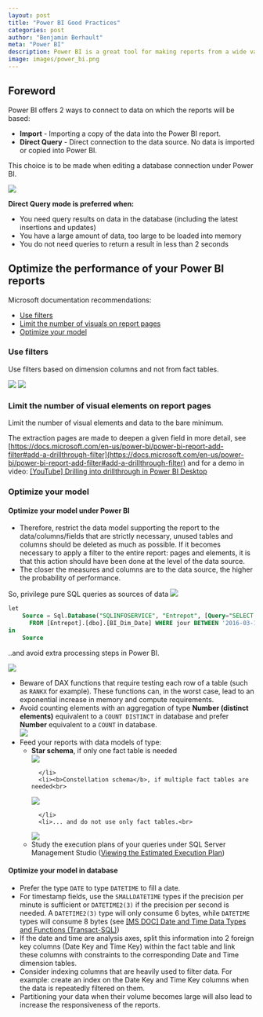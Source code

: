 ```yaml
---
layout: post
title: "Power BI Good Practices"
categories: post
author: "Benjamin Berhault"
meta: "Power BI"
description: Power BI is a great tool for making reports from a wide variety of data sources accessible to as many people as possible.<br>By applying a few principles during report design, report response times can be significantly increased and their subsequent maintenance easier.<br><br>Although knowledge of SQL is not necessary for the use of Power BI, the learning of minimal knowledge of this language should nevertheless be seriously considered to fully benefit from the capabilities of Power BI.
image: images/power_bi.png
---
```


## Foreword
Power BI offers 2 ways to connect to data on which the reports will be based:

* <b>Import</b> - Importing a copy of the data into the Power BI report.
* <b>Direct Query</b> - Direct connection to the data source. No data is imported or copied into Power BI.

This choice is to be made when editing a database connection under Power BI.

<img src="{{ '/images/02-power-bi-good-practices/01-power-bi-good-practices.png' | relative_url }}" class="responsive-img">

 
<b>Direct Query mode is preferred when:</b>

* You need query results on data in the database (including the latest insertions and updates)
* You have a large amount of data, too large to be loaded into memory
* You do not need queries to return a result in less than 2 seconds

 
## Optimize the performance of your Power BI reports
Microsoft documentation recommendations:

* [Use filters](https://docs.microsoft.com/en-us/power-bi/power-bi-reports-performance#use-filters-to-limit-report-visuals-to-display-only-whats-needed)
* [Limit the number of visuals on report pages](https://docs.microsoft.com/en-us/power-bi/power-bi-reports-performance#limit-visuals-on-report-pages)
* [Optimize your model](https://docs.microsoft.com/en-us/power-bi/power-bi-reports-performance#optimize-your-model)

 
### Use filters
Use filters based on dimension columns and not from fact tables.

<img src="{{ '/images/02-power-bi-good-practices/02-power-bi-good-practices.png' | relative_url }}" class="responsive-img">

<img src="{{ '/images/02-power-bi-good-practices/03-power-bi-good-practices.png' | relative_url }}" class="responsive-img">

### Limit the number of visual elements on report pages

Limit the number of visual elements and data to the bare minimum.

The extraction pages are made to deepen a given field in more detail, see [https://docs.microsoft.com/en-us/power-bi/power-bi-report-add-filter#add-a-drillthrough-filter](https://docs.microsoft.com/en-us/power-bi/power-bi-report-add-filter#add-a-drillthrough-filter) and for a demo in video: [&#91;YouTube&#93; Drilling into drillthrough in Power BI Desktop](https://www.youtube.com/watch?v=2x9lLHDbtDk)

### Optimize your model
#### Optimize your model under Power BI
* Therefore, restrict the data model supporting the report to the data/columns/fields that are strictly necessary, unused tables and columns should be deleted as much as possible. If it becomes necessary to apply a filter to the entire report: pages and elements, it is that this action should have been done at the level of the data source.
* The closer the measures and columns are to the data source, the higher the probability of performance.

So, privilege pure SQL queries as sources of data
<img src="{{ '/images/02-power-bi-good-practices/04-power-bi-good-practices.png' | relative_url }}" class="responsive-img">

```sql
let
    Source = Sql.Database("SQLINFOSERVICE", "Entrepot", [Query="SELECT [idDate], [jour]
      FROM [Entrepot].[dbo].[BI_Dim_Date] WHERE jour BETWEEN '2016-03-11' AND GETDATE()"])
in
    Source
```

..and avoid extra processing steps in Power BI.

<img src="{{ '/images/02-power-bi-good-practices/08-power-bi-good-practices.png' | relative_url }}" class="responsive-img">


<ul>
  <li>Beware of DAX functions that require testing each row of a table (such as <code>RANKX</code> for example). These functions can, in the worst case, lead to an exponential increase in memory and compute requirements.</li>
  <li>Avoid counting elements with an aggregation of type <b>Number (distinct elements)</b> equivalent to a <code>COUNT DISTINCT</code> in database and prefer <b>Number</b> equivalent to a <code>COUNT</code> in database. <br>
  <img src="{{ '/images/02-power-bi-good-practices/09-power-bi-good-practices.png' | relative_url }}" class="responsive-img">
  </li>
  <li>Feed your reports with data models of type:
    <ul>
      <li><b>Star schema</b>, if only one fact table is needed<br>

  <img src="{{ '/images/02-power-bi-good-practices/05-power-bi-good-practices.png' | relative_url }}" class="responsive-img">

      </li>
      <li><b>Constellation schema</b>, if multiple fact tables are needed<br>

  <img src="{{ '/images/02-power-bi-good-practices/06-power-bi-good-practices.png' | relative_url }}" class="responsive-img">

      </li>
      <li>... and do not use only fact tables.<br>

  <img src="{{ '/images/02-power-bi-good-practices/07-power-bi-good-practices.png' | relative_url }}" class="responsive-img">
      </li>
      <li>Study the execution plans of your queries under SQL Server Management Studio (<a href="https://docs.microsoft.com/en-us/sql/relational-databases/performance/display-the-estimated-execution-plan?view=sql-server-2017">Viewing the Estimated Execution Plan</a>)
      </li>
    </ul>
  </li>
</ul>

#### Optimize your model in database

<ul>
  <li>Prefer the type <code>DATE</code> to type <code>DATETIME</code> to fill a date.</li>
  <li>For timestamp fields, use the <code>SMALLDATETIME</code> types if the precision per minute is sufficient or <code>DATETIME2(3)</code> if the precision per second is needed. A <code>DATETIME2(3)</code> type will only consume 6 bytes, while <code>DATETIME</code> types will consume 8 bytes (see <a href="https://docs.microsoft.com/en-us/sql/t-sql/functions/date-and-time-data-types-and-functions-transact-sql?view=sql-server-2017">&#91;MS DOC&#93; Date and Time Data Types and Functions (Transact-SQL)</a>)</li>
  <li>If the date and time are analysis axes, split this information into 2 foreign key columns (Date Key and Time Key) within the fact table and link these columns with constraints to the corresponding Date and Time dimension tables.</li>
  <li>Consider indexing columns that are heavily used to filter data. For example: create an index on the Date Key and Time Key columns when the data is repeatedly filtered on them.</li>
  <li>Partitioning your data when their volume becomes large will also lead to increase the responsiveness of the reports.</li>
</ul>